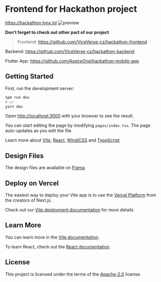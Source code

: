 # Frontend for Hackathon project
https://hackathon.lynx.lol
![preview](https://user-images.githubusercontent.com/67194087/200188945-cd48af36-2a10-4da5-b75f-d86a2be75c86.png)

**Don't forget to check out other part of our project**

> Frontend: https://github.com/ViceVerse-cz/hackathon-frontend

Backend: https://github.com/ViceVerse-cz/hackathon-backend

Flutter App: https://github.com/AspireOne/hackathon-mobile-app


## Getting Started

First, run the development server:

```bash
npm run dev
# or
yarn dev
```

Open [http://localhost:3000](http://localhost:3000) with your browser to see the result.

You can start editing the page by modifying `pages/index.tsx`. The page auto-updates as you edit the file.

Learn more about [Vite](https://vitejs.dev/guide/), [React](https://reactjs.org/), [WindiCSS](https://windicss.org/guide/) and [TypeScript](https://www.typescriptlang.org/docs/).

## Design Files

The design files are available on [Figma](https://www.figma.com/file/dRQJ4CmVVfLNyqt1avGxri/Untitled?node-id=1%3A4).

## Deploy on Vercel

The easiest way to deploy your Vite app is to use the [Vercel Platform](https://vercel.com/new?utm_medium=default-template&filter=vite&utm_source=create-next-app&utm_campaign=create-next-app-readme) from the creators of Next.js.

Check out our [Vite deployment documentation](https://vitejs.dev/guide/static-deploy.html#vercel) for more details.

## Learn More

You can learn more in the [Vite documentation](https://vitejs.dev/).

To learn React, check out the [React documentation](https://reactjs.org/).

## License

This project is licensed under the terms of the [Apache-2.0](./LICENSE) license.
